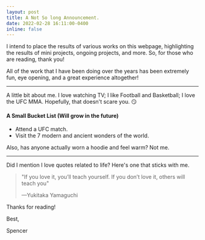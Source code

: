 ```yaml
---
layout: post
title: A Not So long Announcement.
date: 2022-02-28 16:11:00-0400
inline: false
---
```

I intend to place the results of various works on this webpage, highlighting the results of mini projects, ongoing projects, and more. So, for those who are reading, thank you!

All of the work that I have been doing over the years has been extremely fun, eye opening, and a great experience altogether!

***

A little bit about me. I love watching TV; I like Football and Basketball; I love the UFC MMA. Hopefully, that doesn't scare you. :smirk:

#### A Small Bucket List (Will grow in the future)
<ul>
    <li>Attend a UFC match.</li>
    <li>Visit the 7 modern and ancient wonders of the world.</li>
</ul>

Also, has anyone actually worn a hoodie and feel warm? Not me.

***

Did I mention I love quotes related to life? Here's one that sticks with me.

> "If you love it, you’ll teach yourself. If you don’t love it, others will teach you"
>
> —Yukitaka Yamaguchi

Thanks for reading!

Best,

Spencer
